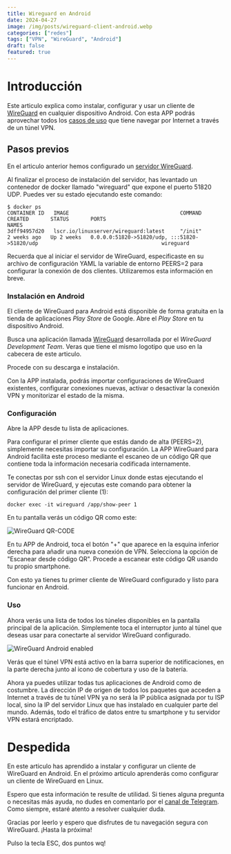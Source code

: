 ```yaml
---
title: Wireguard en Android
date: 2024-04-27
image: /img/posts/wireguard-client-android.webp
categories: ["redes"]
tags: ["VPN", "WireGuard", "Android"]
draft: false
featured: true
---
```


# Introducción

Este articulo explica como instalar, configurar y usar un cliente de [WireGuard](/posts/wireguard) en cualquier dispositivo Android. Con esta APP podrás aprovechar todos los [casos de uso](/posts/vpn) que tiene navegar por Internet a través de un túnel VPN.

## Pasos previos

En el articulo anterior hemos configurado un [servidor WireGuard](/posts/wireguard-server).

Al finalizar el proceso de instalación del servidor, has levantado un contenedor de docker llamado "wireguard" que expone el puerto 51820 UDP. Puedes ver su estado ejecutando este comando:

```
$ docker ps
CONTAINER ID   IMAGE                                    COMMAND                  CREATED       STATUS       PORTS                                                                                NAMES
3dff94957d20   lscr.io/linuxserver/wireguard:latest     "/init"                  2 weeks ago   Up 2 weeks   0.0.0.0:51820->51820/udp, :::51820->51820/udp                                        wireguard
```

Recuerda que al iniciar el servidor de WireGuard, especificaste en su archivo de configuración YAML la variable de entorno PEERS=2 para configurar la conexión de dos clientes. Utilizaremos esta información en breve.

### Instalación en Android

El cliente de WireGuard para Android está disponible de forma gratuita en la tienda de aplicaciones *Play Store* de Google. Abre el *Play Store* en tu dispositivo Android.

Busca una aplicación llamada [WireGuard](https://play.google.com/store/apps/details?id=com.wireguard.android) desarrollada por el *WireGuard Development Team*. Veras que tiene el mismo logotipo que uso en la cabecera de este articulo.

Procede con su descarga e instalación.

Con la APP instalada, podrás importar configuraciones de WireGuard existentes, configurar conexiones nuevas, activar o desactivar la conexión VPN y monitorizar el estado de la misma.

### Configuración

Abre la APP desde tu lista de aplicaciones.

Para configurar el primer cliente que estás dando de alta (PEERS=2), simplemente necesitas importar su configuración. La APP WireGuard para Android facilita este proceso mediante el escaneo de un código QR que contiene toda la información necesaria codificada internamente.

Te conectas por ssh con el servidor Linux donde estas ejecutando el servidor de WireGuard, y ejecutas este comando para obtener la configuración del primer cliente (1):

```
docker exec -it wireguard /app/show-peer 1
```

En tu pantalla verás un código QR como este:

![WireGuard QR-CODE](/img/wireguard-qr.jpg)

En tu APP de Android, toca el botón "+" que aparece en la esquina inferior derecha para añadir una nueva conexión de VPN. Selecciona la opción de "Escanear desde código QR". Procede a escanear este código QR usando tu propio smartphone.

Con esto ya tienes tu primer cliente de WireGuard configurado y listo para funcionar en Android.

### Uso

Ahora verás una lista de todos los túneles disponibles en la pantalla principal de la aplicación. Simplemente toca el interruptor junto al túnel que deseas usar para conectarte al servidor WireGuard configurado.

![WireGuard Android enabled](/img/wireguard-android-enabled.webp)

Verás que el túnel VPN está activo en la barra superior de notificaciones, en la parte derecha junto al icono de cobertura y uso de la batería.

Ahora ya puedes utilizar todas tus aplicaciones de Android como de costumbre. La dirección IP de origen de todos los paquetes que acceden a Internet a través de tu túnel VPN ya no será la IP pública asignada por tu ISP local, sino la IP del servidor Linux que has instalado en cualquier parte del mundo. Además, todo el tráfico de datos entre tu smartphone y tu servidor VPN estará encriptado.

# Despedida

En este articulo has aprendido a instalar y configurar un cliente de WireGuard en Android. En el próximo articulo aprenderás como configurar un cliente de WireGuard en Linux.

Espero que esta información te resulte de utilidad. Si tienes alguna pregunta o necesitas más ayuda, no dudes en comentarlo por el [canal de Telegram](https://t.me/lateclaescape). Como siempre, estaré atento a resolver cualquier duda.

Gracias por leerlo y espero que disfrutes de tu navegación segura con WireGuard. ¡Hasta la próxima!

Pulso la tecla ESC, dos puntos wq!
